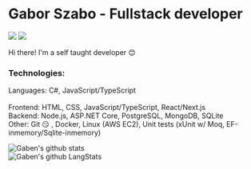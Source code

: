 # Gabor Szabo - Fullstack developer


[![](https://vistr.dev/badge?repo=gabengithub.gabengithub&corners=square&color=4056F4)](https://github.com/GabenGitHub/vistr.dev)
[![](https://img.shields.io/website?color=4056F4&style=flat-square&up_message=gaborszabo.no&url=https%3A%2F%2Fgaborszabo.no)](https://gaborszabo.no)

Hi there! I'm a self taught developer :blush:

### Technologies:

Languages: C#, JavaScript/TypeScript
<br/>
<br/>
Frontend: HTML, CSS, JavaScript/TypeScript, React/Next.js
<br/>
Backend: Node.js, ASP.NET Core, PostgreSQL, MongoDB, SQLite
<br/>
Other: Git :smirk: , Docker, Linux (AWS EC2), Unit tests (xUnit w/ Moq, EF-inmemory/Sqlite-inmemory) 

![Gaben's github stats](https://github-readme-stats.vercel.app/api?username=gabengithub&show_icons=true&theme=dracula)
<br/>
![Gaben's github LangStats](https://github-readme-stats.anuraghazra1.vercel.app/api/top-langs/?username=gabengithub&layout=compact&theme=dracula)
